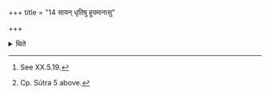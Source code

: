 +++
title = "14 सायन् धृतिषु हूयमानासु"

+++

<details><summary>थिते</summary>

14. In the evening, while the Dhrti-libations are being made[^1] a Kṣatriya playing a lute may sing three verses containing the expressions “Thus you were victorious; thus you fought; thus you killed in the battle".[^2]   

[^1]: See XX.5.19.  

[^2]: Cp. Sūtra 5 above.  
</details>
